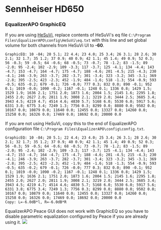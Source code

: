 # Sennheiser HD650
### EqualizerAPO GraphicEQ
If you are using [HeSuVi](https://sourceforge.net/projects/hesuvi/), replace contents of HeSuVi's eq file `C:\Program Files\EqualizerAPO\config\HeSuVi\eq.txt` with this line and set global volume for both channels from HeSuVi UI to **-60**.
```
GraphicEQ: 10 -84; 20 5.1; 22 4.4; 23 4.0; 25 3.4; 26 3.1; 28 2.6; 30 2.1; 32 1.7; 35 1.2; 37 0.9; 40 0.9; 42 1.1; 45 1.4; 49 0.9; 52 0.3; 56 -0.3; 59 -0.5; 64 -0.6; 68 -0.5; 73 -0.7; 78 -1.2; 83 -1.5; 89 -2.0; 95 -2.4; 102 -2.9; 109 -3.3; 117 -3.7; 125 -4.1; 134 -4.4; 143 -4.7; 153 -4.7; 164 -4.7; 175 -4.7; 188 -4.6; 201 -4.5; 215 -4.3; 230 -4.1; 246 -3.9; 263 -3.7; 282 -3.7; 301 -3.4; 323 -3.2; 345 -3.1; 369 -2.8; 395 -2.5; 423 -2.3; 452 -1.9; 484 -1.6; 518 -1.3; 554 -0.9; 593 -0.5; 635 -0.2; 679 -0.1; 726 -0.0; 777 0.3; 832 0.0; 890 -0.1; 952 0.1; 1019 -0.0; 1090 -0.2; 1167 -0.1; 1248 0.1; 1336 0.8; 1429 1.5; 1529 1.9; 1636 2.1; 1751 2.0; 1873 1.6; 2004 1.5; 2145 1.6; 2295 1.8; 2455 2.0; 2627 2.0; 2811 1.9; 3008 2.1; 3219 2.0; 3444 2.5; 3685 3.4; 3943 4.5; 4219 4.7; 4514 4.6; 4830 5.7; 5168 6.0; 5530 6.0; 5917 5.6; 6331 3.8; 6775 3.4; 7249 1.3; 7756 0.3; 8299 0.0; 8880 0.0; 9502 0.0; 10167 0.0; 10879 0.0; 11640 0.0; 12455 0.0; 13327 0.0; 14260 0.0; 15258 0.0; 16326 0.0; 17469 0.0; 18692 0.0; 20000 0.0
```
If you are not using HeSuVi, copy this to the end of EqualizerAPO configuration file `C:\Program Files\EqualizerAPO\config\config.txt`.
```
GraphicEQ: 10 -84; 20 5.1; 22 4.4; 23 4.0; 25 3.4; 26 3.1; 28 2.6; 30 2.1; 32 1.7; 35 1.2; 37 0.9; 40 0.9; 42 1.1; 45 1.4; 49 0.9; 52 0.3; 56 -0.3; 59 -0.5; 64 -0.6; 68 -0.5; 73 -0.7; 78 -1.2; 83 -1.5; 89 -2.0; 95 -2.4; 102 -2.9; 109 -3.3; 117 -3.7; 125 -4.1; 134 -4.4; 143 -4.7; 153 -4.7; 164 -4.7; 175 -4.7; 188 -4.6; 201 -4.5; 215 -4.3; 230 -4.1; 246 -3.9; 263 -3.7; 282 -3.7; 301 -3.4; 323 -3.2; 345 -3.1; 369 -2.8; 395 -2.5; 423 -2.3; 452 -1.9; 484 -1.6; 518 -1.3; 554 -0.9; 593 -0.5; 635 -0.2; 679 -0.1; 726 -0.0; 777 0.3; 832 0.0; 890 -0.1; 952 0.1; 1019 -0.0; 1090 -0.2; 1167 -0.1; 1248 0.1; 1336 0.8; 1429 1.5; 1529 1.9; 1636 2.1; 1751 2.0; 1873 1.6; 2004 1.5; 2145 1.6; 2295 1.8; 2455 2.0; 2627 2.0; 2811 1.9; 3008 2.1; 3219 2.0; 3444 2.5; 3685 3.4; 3943 4.5; 4219 4.7; 4514 4.6; 4830 5.7; 5168 6.0; 5530 6.0; 5917 5.6; 6331 3.8; 6775 3.4; 7249 1.3; 7756 0.3; 8299 0.0; 8880 0.0; 9502 0.0; 10167 0.0; 10879 0.0; 11640 0.0; 12455 0.0; 13327 0.0; 14260 0.0; 15258 0.0; 16326 0.0; 17469 0.0; 18692 0.0; 20000 0.0
Copy: L=-6.0dB*l, R=-6.0dB*R
```
EqualizerAPO Peace GUI does not work with GraphicEQ so you have to disable parametric equalization configured by Peace if you are already using it.
![](https://raw.githubusercontent.com/jaakkopasanen/AutoEq/master/results/Headphone.com/headphoncecom/onear/Sennheiser%20HD650/Sennheiser%20HD650.png)
